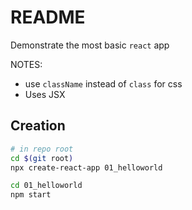 # README
Demonstrate the most basic `react` app

NOTES: 
* use `className` instead of `class` for css
* Uses JSX 

## Creation

```sh
# in repo root
cd $(git root)
npx create-react-app 01_helloworld 

cd 01_helloworld 
npm start
```

